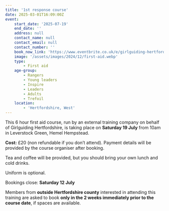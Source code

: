 ```yaml
---
title: '1st response course'
date: 2025-03-01T16:09:00Z
event:
    start_date: '2025-07-19'
    end_date: ''
    address: null
    contact_name: null
    contact_email: null
    contact_number: ''
    book_now_link: 'https://www.eventbrite.co.uk/e/girlguiding-hertfordshire-external-first-aid-course-tickets-1258176221949'
    image: '/assets/images/2024/12/first-aid.webp'
    type:
        - First aid
    age-group:
        - Rangers
        - Young leaders
        - Inspire
        - Leaders
        - Adults
        - Trefoil
    location:
        - 'Hertfordshire, West'
---
```

This 6 hour first aid course, run by an external training company on behalf of Girlguiding Hertfordshire, is taking place on **Saturday 19 July** from 10am in Leverstock Green, Hemel Hempstead.

**Cost:** £20 (non refundable if you don’t attend). Payment details will be provided by the course organiser after booking.

Tea and coffee will be provided, but you should bring your own lunch and cold drinks.

Uniform is optional.

Bookings close: **Saturday 12 July**

Members from **outside Hertfordshire county** interested in attending this training are asked to book **only in the 2 weeks immediately prior to the course date**, if spaces are available.
